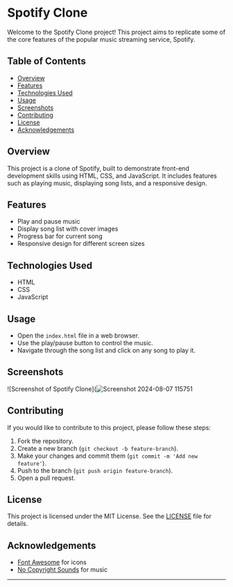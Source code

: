 # Spotify Clone

Welcome to the Spotify Clone project! This project aims to replicate some of the core features of the popular music streaming service, Spotify.

## Table of Contents
- [Overview](#overview)
- [Features](#features)
- [Technologies Used](#technologies-used)
- [Usage](#usage)
- [Screenshots](#screenshots)
- [Contributing](#contributing)
- [License](#license)
- [Acknowledgements](#acknowledgements)

## Overview
This project is a clone of Spotify, built to demonstrate front-end development skills using HTML, CSS, and JavaScript. It includes features such as playing music, displaying song lists, and a responsive design.

## Features
- Play and pause music
- Display song list with cover images
- Progress bar for current song
- Responsive design for different screen sizes

## Technologies Used
- HTML
- CSS
- JavaScript

## Usage
- Open the `index.html` file in a web browser.
- Use the play/pause button to control the music.
- Navigate through the song list and click on any song to play it.

## Screenshots
![Screenshot of Spotify Clone](![Screenshot 2024-08-07 115751](https://github.com/user-attachments/assets/27e67b42-b3a9-46cf-9836-e0a5b6590930)


## Contributing
If you would like to contribute to this project, please follow these steps:

1. Fork the repository.
2. Create a new branch (`git checkout -b feature-branch`).
3. Make your changes and commit them (`git commit -m 'Add new feature'`).
4. Push to the branch (`git push origin feature-branch`).
5. Open a pull request.

## License
This project is licensed under the MIT License. See the [LICENSE](LICENSE) file for details.

## Acknowledgements
- [Font Awesome](https://fontawesome.com/) for icons
- [No Copyright Sounds](https://ncs.io/) for music

---
